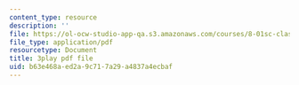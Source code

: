```yaml
---
content_type: resource
description: ''
file: https://ol-ocw-studio-app-qa.s3.amazonaws.com/courses/8-01sc-classical-mechanics-fall-2016/b63e468aed2a9c717a29a4837a4ecbaf_jM-JYT2j6Yw.pdf
file_type: application/pdf
resourcetype: Document
title: 3play pdf file
uid: b63e468a-ed2a-9c71-7a29-a4837a4ecbaf
---
```

